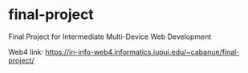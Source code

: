 # final-project

Final Project for Intermediate Multi-Device Web Development

Web4 link: https://in-info-web4.informatics.iupui.edu/~cabanue/final-project/
